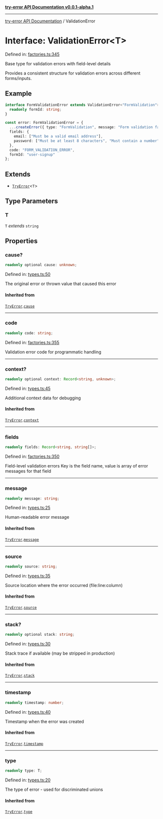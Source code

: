 [**try-error API Documentation v0.0.1-alpha.1**](../index.md)

***

[try-error API Documentation](../index.md) / ValidationError

# Interface: ValidationError\<T\>

Defined in: [factories.ts:345](https://github.com/oconnorjohnson/try-error/blob/e3ae0308069a4fba073f4543d527ad76373db795/src/factories.ts#L345)

Base type for validation errors with field-level details

Provides a consistent structure for validation errors across different forms/inputs.

## Example

```typescript
interface FormValidationError extends ValidationError<"FormValidation"> {
  readonly formId: string;
}

const error: FormValidationError = {
  ...createError({ type: "FormValidation", message: "Form validation failed" }),
  fields: {
    email: ["Must be a valid email address"],
    password: ["Must be at least 8 characters", "Must contain a number"]
  },
  code: "FORM_VALIDATION_ERROR",
  formId: "user-signup"
};
```

## Extends

- [`TryError`](TryError.md)\<`T`\>

## Type Parameters

### T

`T` *extends* `string`

## Properties

### cause?

```ts
readonly optional cause: unknown;
```

Defined in: [types.ts:50](https://github.com/oconnorjohnson/try-error/blob/e3ae0308069a4fba073f4543d527ad76373db795/src/types.ts#L50)

The original error or thrown value that caused this error

#### Inherited from

[`TryError`](TryError.md).[`cause`](TryError.md#cause)

***

### code

```ts
readonly code: string;
```

Defined in: [factories.ts:355](https://github.com/oconnorjohnson/try-error/blob/e3ae0308069a4fba073f4543d527ad76373db795/src/factories.ts#L355)

Validation error code for programmatic handling

***

### context?

```ts
readonly optional context: Record<string, unknown>;
```

Defined in: [types.ts:45](https://github.com/oconnorjohnson/try-error/blob/e3ae0308069a4fba073f4543d527ad76373db795/src/types.ts#L45)

Additional context data for debugging

#### Inherited from

[`TryError`](TryError.md).[`context`](TryError.md#context)

***

### fields

```ts
readonly fields: Record<string, string[]>;
```

Defined in: [factories.ts:350](https://github.com/oconnorjohnson/try-error/blob/e3ae0308069a4fba073f4543d527ad76373db795/src/factories.ts#L350)

Field-level validation errors
Key is the field name, value is array of error messages for that field

***

### message

```ts
readonly message: string;
```

Defined in: [types.ts:25](https://github.com/oconnorjohnson/try-error/blob/e3ae0308069a4fba073f4543d527ad76373db795/src/types.ts#L25)

Human-readable error message

#### Inherited from

[`TryError`](TryError.md).[`message`](TryError.md#message)

***

### source

```ts
readonly source: string;
```

Defined in: [types.ts:35](https://github.com/oconnorjohnson/try-error/blob/e3ae0308069a4fba073f4543d527ad76373db795/src/types.ts#L35)

Source location where the error occurred (file:line:column)

#### Inherited from

[`TryError`](TryError.md).[`source`](TryError.md#source)

***

### stack?

```ts
readonly optional stack: string;
```

Defined in: [types.ts:30](https://github.com/oconnorjohnson/try-error/blob/e3ae0308069a4fba073f4543d527ad76373db795/src/types.ts#L30)

Stack trace if available (may be stripped in production)

#### Inherited from

[`TryError`](TryError.md).[`stack`](TryError.md#stack)

***

### timestamp

```ts
readonly timestamp: number;
```

Defined in: [types.ts:40](https://github.com/oconnorjohnson/try-error/blob/e3ae0308069a4fba073f4543d527ad76373db795/src/types.ts#L40)

Timestamp when the error was created

#### Inherited from

[`TryError`](TryError.md).[`timestamp`](TryError.md#timestamp)

***

### type

```ts
readonly type: T;
```

Defined in: [types.ts:20](https://github.com/oconnorjohnson/try-error/blob/e3ae0308069a4fba073f4543d527ad76373db795/src/types.ts#L20)

The type of error - used for discriminated unions

#### Inherited from

[`TryError`](TryError.md).[`type`](TryError.md#type)
